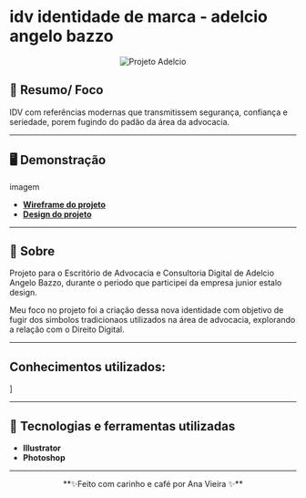 # idv identidade de marca - adelcio angelo bazzo

<p align="center">
	<img src="https://imgur.com/4D4h3I2.png" alt="Projeto Adelcio" title="Projeto Adelcio">
</p>

## 🧭 Resumo/ Foco   

IDV com referências modernas que transmitissem segurança, confiança e seriedade, porem fugindo do padão da área da advocacia.   

---

## 🖥️ Demonstração

imagem 

- **[Wireframe do projeto](link)**
- **[Design do projeto](link)**

---

## 📖 Sobre   

Projeto para o Escritório de Advocacia e Consultoria Digital de Adelcio Angelo Bazzo, durante o periodo que participei da empresa junior estalo design.

Meu foco no projeto foi a criação dessa nova identidade com objetivo de fugir dos simbolos tradicionaos utilizados na área de advocacia, explorando a relação com o Direito Digital. 

---

## Conhecimentos utilizados:
]

---

## 🚀 Tecnologias e ferramentas utilizadas

- **Illustrator**
- **Photoshop**

---
<p align="center">
**✨Feito com carinho e café por Ana Vieira ✨**
</p>

